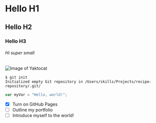 # Hello H1
## Hello H2
### Hello H3
###### Hi super small
![Image of Yaktocat](https://octodex.github.com/images/yaktocat.png)
```
$ git init
Initialized empty Git repository in /Users/skills/Projects/recipe-repository/.git/
```
``` javascript
var myVar = "Hello, world!";
```
- [x] Turn on GitHub Pages
- [ ] Outline my portfolio
- [ ] Introduce myself to the world!
